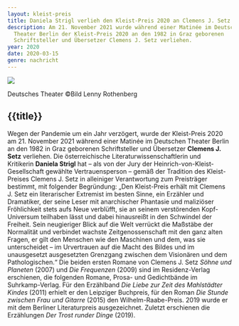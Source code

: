 ```yaml
---
layout: kleist-preis
title: Daniela Strigl verlieh den Kleist-Preis 2020 an Clemens J. Setz
description: Am 21. November 2021 wurde während einer Matinée im Deutschen
  Theater Berlin der Kleist-Preis 2020 an den 1982 in Graz geborenen
  Schriftsteller und Übersetzer Clemens J. Setz verliehen.
year: 2020
date: 2020-03-15
genre: nachricht
---
```


![](/static/img/kleist-preis/2020/dt-2021-setz.jpg)

Deutsches Theater ©Bild Lenny Rothenberg

## {{title}}

Wegen der Pandemie um ein Jahr verzögert, wurde der Kleist-Preis 2020 am 21. November 2021 während einer Matinée im Deutschen Theater Berlin an den 1982 in Graz geborenen Schriftsteller und Übersetzer **Clemens J. Setz** verliehen. Die österreichische Literaturwissenschaftlerin und Kritikerin **Daniela Strigl** hat – als von der Jury der Heinrich-von-Kleist-Gesellschaft gewählte Vertrauensperson – gemäß der Tradition des Kleist-Preises Clemens J. Setz in alleiniger Verantwortung zum Preisträger bestimmt, mit folgender Begründung:
„Den Kleist-Preis erhält mit Clemens J. Setz ein literarischer Extremist im besten Sinne, ein Erzähler und Dramatiker, der seine Leser mit anarchischer Phantasie und maliziöser Fröhlichkeit stets aufs Neue verblüfft, sie an seinem verstörenden Kopf-Universum teilhaben lässt und dabei hinausreißt in den Schwindel der Freiheit. Sein neugieriger Blick auf die Welt verrückt die Maßstäbe der Normalität und verbindet wachste Zeitgenossenschaft mit den ganz alten Fragen, er gilt den Menschen wie den Maschinen und dem, was sie unterscheidet – im Urvertrauen auf die Macht des Bildes und im unausgesetzt ausgesetzten Grenzgang zwischen dem Visionären und dem Pathologischen.“
Die beiden ersten Romane von Clemens J. Setz _Söhne und Planeten_ (2007) und _Die Frequenzen_ (2009) sind im Residenz-Verlag erschienen, die folgenden Romane, Prosa- und Gedichtbände im Suhrkamp-Verlag. Für den Erzählband _Die Liebe zur Zeit des Mahlstädter Kindes_ (2011) erhielt er den Leipziger Buchpreis, für den Roman _Die Stunde zwischen Frau und Gitarre_ (2015) den Wilhelm-Raabe-Preis. 2019 wurde er mit dem Berliner Literaturpreis ausgezeichnet. Zuletzt erschienen die Erzählungen _Der Trost runder Dinge_ (2019).